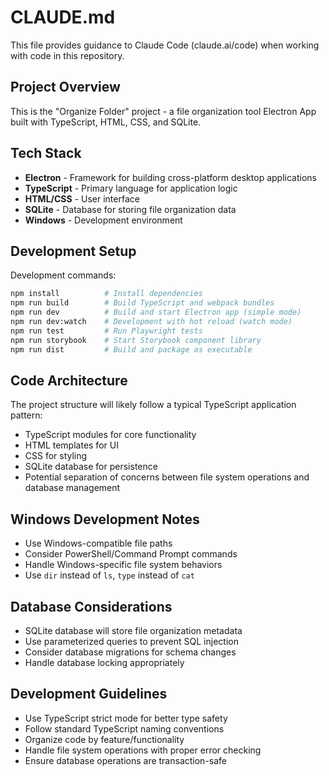 # CLAUDE.md

This file provides guidance to Claude Code (claude.ai/code) when working with code in this repository.

## Project Overview

This is the "Organize Folder" project - a file organization tool Electron App built with TypeScript, HTML, CSS, and SQLite.

## Tech Stack

- **Electron** - Framework for building cross-platform desktop applications
- **TypeScript** - Primary language for application logic
- **HTML/CSS** - User interface
- **SQLite** - Database for storing file organization data
- **Windows** - Development environment

## Development Setup

Development commands:

```bash
npm install          # Install dependencies
npm run build        # Build TypeScript and webpack bundles
npm run dev          # Build and start Electron app (simple mode)
npm run dev:watch    # Development with hot reload (watch mode)
npm run test         # Run Playwright tests
npm run storybook    # Start Storybook component library
npm run dist         # Build and package as executable
```

## Code Architecture

The project structure will likely follow a typical TypeScript application pattern:
- TypeScript modules for core functionality
- HTML templates for UI
- CSS for styling
- SQLite database for persistence
- Potential separation of concerns between file system operations and database management

## Windows Development Notes

- Use Windows-compatible file paths
- Consider PowerShell/Command Prompt commands
- Handle Windows-specific file system behaviors
- Use `dir` instead of `ls`, `type` instead of `cat`

## Database Considerations

- SQLite database will store file organization metadata
- Use parameterized queries to prevent SQL injection
- Consider database migrations for schema changes
- Handle database locking appropriately

## Development Guidelines

- Use TypeScript strict mode for better type safety
- Follow standard TypeScript naming conventions
- Organize code by feature/functionality
- Handle file system operations with proper error checking
- Ensure database operations are transaction-safe
